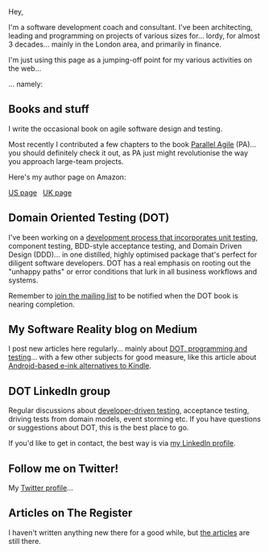 Hey,

I'm a software development coach and consultant. I've been architecting, leading and programming on projects of various sizes for... lordy, for almost 3 decades... mainly in the London area, and primarily in finance.

I'm just using this page as a jumping-off point for my various activities on the web...

... namely:


## Books and stuff

I write the occasional book on agile software design and testing.

Most recently I contributed a few chapters to the book [Parallel Agile](https://www.amazon.com/Parallel-Agile-faster-delivery-defects/dp/303030700X) (PA)... you should definitely check it out, as PA just might revolutionise the way you approach large-team projects.

Here's my author page on Amazon:

[US page](https://www.amazon.com/Matt-Stephens/e/B0034P9NBK)   [UK page](https://www.amazon.co.uk/Matt-Stephens/e/B0034P9NBK)


## Domain Oriented Testing (DOT)

I've been working on a [development process that incorporates unit testing](https://www.domainorientedtesting.com/), component testing, BDD-style acceptance testing, and Domain Driven Design (DDD)... in one distilled, highly optimised package that's perfect for diligent software developers. DOT has a real emphasis on rooting out the "unhappy paths" or error conditions that lurk in all business workflows and systems.

Remember to [join the mailing list](http://eepurl.com/gNQdun) to be notified when the DOT book is nearing completion.


## My Software Reality blog on Medium

I post new articles here regularly... mainly about [DOT, programming and testing](https://medium.com/@SoftwareReality/)... with a few other subjects for good measure, like this article about [Android-based e-ink alternatives to Kindle](https://onezero.medium.com/amazon-is-facing-a-quiet-reading-revolution-297b44440616).


## DOT LinkedIn group

Regular discussions about [developer-driven testing](https://www.linkedin.com/groups/13804489/), acceptance testing, driving tests from domain models, event storming etc. If you have questions or suggestions about DOT, this is the best place to go.

If you'd like to get in contact, the best way is via [my LinkedIn profile](https://www.linkedin.com/in/maffstephens/).


## Follow me on Twitter!

My [Twitter profile](https://twitter.com/maffstephens)...


## Articles on The Register

I haven't written anything new there for a good while, but [the articles](https://search.theregister.co.uk/?q=&advanced=1&author=Matt+Stephens) are still there.
